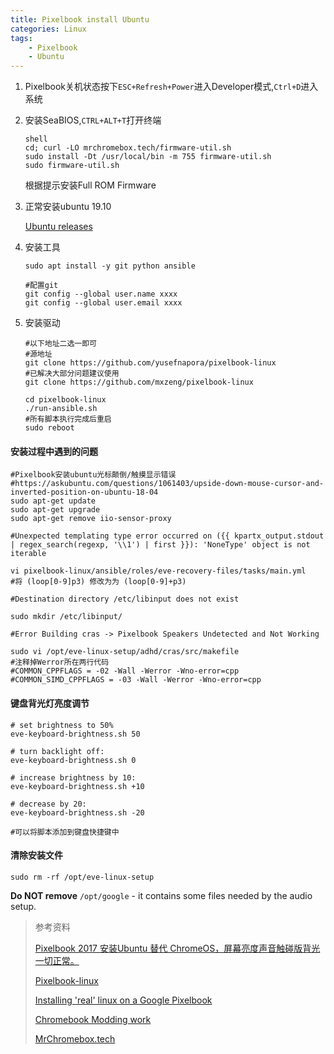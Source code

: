 ```yaml
---
title: Pixelbook install Ubuntu
categories: Linux
tags:
	- Pixelbook
	- Ubuntu
---
```


1. Pixelbook关机状态按下`ESC+Refresh+Power`进入Developer模式,`Ctrl+D`进入系统

2. 安装SeaBIOS,`CTRL+ALT+T`打开终端

   ```shell
   shell
   cd; curl -LO mrchromebox.tech/firmware-util.sh
   sudo install -Dt /usr/local/bin -m 755 firmware-util.sh
   sudo firmware-util.sh
   ```

   根据提示安装Full ROM Firmware

3. 正常安装ubuntu 19.10

   [Ubuntu releases](http://old-releases.ubuntu.com/releases/19.10/)

4. 安装工具

   ```shell
   sudo apt install -y git python ansible
   
   #配置git
   git config --global user.name xxxx
   git config --global user.email xxxx
   ```

5. 安装驱动

   ```shell
   #以下地址二选一即可
   #源地址
   git clone https://github.com/yusefnapora/pixelbook-linux
   #已解决大部分问题建议使用
   git clone https://github.com/mxzeng/pixelbook-linux
   
   cd pixelbook-linux
   ./run-ansible.sh
   #所有脚本执行完成后重启
   sudo reboot
   ```

#### 安装过程中遇到的问题

```shell
#Pixelbook安装ubuntu光标颠倒/触摸显示错误
#https://askubuntu.com/questions/1061403/upside-down-mouse-cursor-and-inverted-position-on-ubuntu-18-04
sudo apt-get update
sudo apt-get upgrade
sudo apt-get remove iio-sensor-proxy
```

```shell
#Unexpected templating type error occurred on ({{ kpartx_output.stdout | regex_search(regexp, '\\1') | first }}): 'NoneType' object is not iterable

vi pixelbook-linux/ansible/roles/eve-recovery-files/tasks/main.yml
#将 (loop[0-9]p3) 修改为为 (loop[0-9]+p3)
```

```shell
#Destination directory /etc/libinput does not exist

sudo mkdir /etc/libinput/
```

```shell
#Error Building cras -> Pixelbook Speakers Undetected and Not Working

sudo vi /opt/eve-linux-setup/adhd/cras/src/makefile
#注释掉Werror所在两行代码
#COMMON_CPPFLAGS = -02 -Wall -Werror -Wno-error=cpp
#COMMON_SIMD_CPPFLAGS = -03 -Wall -Werror -Wno-error=cpp
```

#### 键盘背光灯亮度调节 ####

```shell
# set brightness to 50%
eve-keyboard-brightness.sh 50

# turn backlight off:
eve-keyboard-brightness.sh 0

# increase brightness by 10:
eve-keyboard-brightness.sh +10

# decrease by 20:
eve-keyboard-brightness.sh -20

#可以将脚本添加到键盘快捷键中
```

#### 清除安装文件

```shell
sudo rm -rf /opt/eve-linux-setup
```

__Do NOT remove__ `/opt/google` \- it contains some files needed by the audio setup.

> 参考资料
>
> [Pixelbook 2017 安装Ubuntu 替代 ChromeOS，屏幕亮度声音触碰版背光一切正常。](https://blog.csdn.net/ZG123456h/article/details/105505627)
>
> [Pixelbook-linux](https://github.com/yusefnapora/pixelbook-linux)
>
> [Installing 'real' linux on a Google Pixelbook](https://github.com/yusefnapora/pixelbook-linux#flashing-uefi-firmware)
>
> [Chromebook Modding work](https://coolstar.org/chromebook/)
>
> [MrChromebox.tech](https://mrchromebox.tech/#fwscript)


